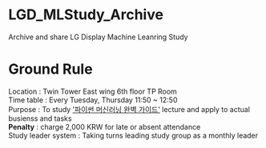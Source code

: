 # LGD_MLStudy_Archive
Archive and share LG Display Machine Leanring Study 

# Ground Rule

Location : Twin Tower East wing 6th floor TP Room <br>
Time table : Every Tuesday, Thursday 11:50 ~ 12:50 <br>
Purpose : To study ['파이썬 머신러닝 완벽 가이드'](https://www.inflearn.com/course/%ED%8C%8C%EC%9D%B4%EC%8D%AC-%EB%A8%B8%EC%8B%A0%EB%9F%AC%EB%8B%9D-%EC%99%84%EB%B2%BD%EA%B0%80%EC%9D%B4%EB%93%9C) lecture and apply to actual busienss and tasks<br>
**Penalty** : charge 2,000 KRW for late or absent attendance<br>
Study leader system : Taking turns leading study group as a monthly leader <br>
